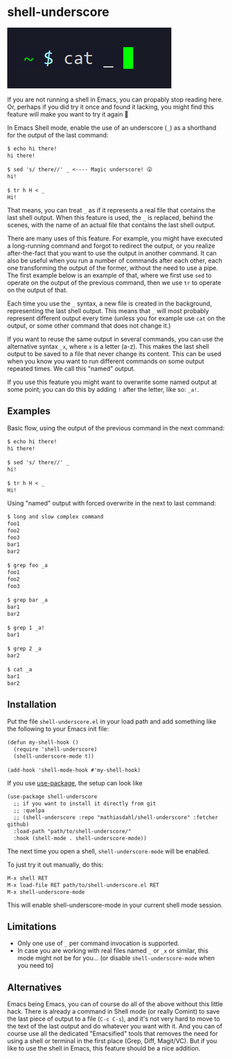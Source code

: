# shell-underscore

![Screenshot of terminal input using the command cat and an underscore](/cat_.png?raw=true "cat_")

If you are not running a shell in Emacs, you can propably stop reading
here. Or, perhaps if you did try it once and found it lacking, you
might find this feature will make you want to try it again 🙂

In Emacs Shell mode, enable the use of an underscore (```_```) as a
shorthand for the output of the last command:

```
$ echo hi there!
hi there!

$ sed 's/ there//' _ <---- Magic underscore! 😮
hi!

$ tr h H < _
Hi!
```

That means, you can treat ```_``` as if it represents a real file that
contains the last shell output.  When this feature is used, the
```_``` is replaced, behind the scenes, with the name of an actual
file that contains the last shell output.

There are many uses of this feature.  For example, you might have
executed a long-running command and forgot to redirect the output, or
you realize after-the-fact that you want to use the output in another
command.  It can also be useful when you run a number of commands
after each other, each one transforming the output of the former,
without the need to use a pipe.  The first example below is an example
of that, where we first use ```sed``` to operate on the output of the
previous command, then we use ```tr``` to operate on the output of
that.

Each time you use the ```_``` syntax, a new file is created in the
background, representing the last shell output. This means that
```_``` will most probably represent different output every time
(unless you for example use ```cat``` on the output, or some other
command that does not change it.)

If you want to reuse the same output in several commands, you can use
the alternative syntax ```_x```, where ```x``` is a letter (a-z). This
makes the last shell output to be saved to a file that never change
its content. This can be used when you know you want to run different
commands on some output repeated times. We call this "named" output.

If you use this feature you might want to overwrite some named output
at some point; you can do this by adding ```!``` after the letter,
like so: ```_a!```.

## Examples

Basic flow, using the output of the previous command in the next
command:

```
$ echo hi there!
hi there!

$ sed 's/ there//' _
hi!

$ tr h H < _
Hi!
```

Using "named" output with forced overwrite in the next to last command:

```
$ long and slow complex command
foo1
foo2
foo3
bar1
bar2

$ grep foo _a
foo1
foo2
foo3

$ grep bar _a
bar1
bar2

$ grep 1 _a!
bar1

$ grep 2 _a
bar2

$ cat _a
bar1
bar2
```

## Installation

Put the file ```shell-underscore.el``` in your load path and add
something like the following to your Emacs init file:

```emacs-lisp
(defun my-shell-hook ()
  (require 'shell-underscore)
  (shell-underscore-mode t))

(add-hook 'shell-mode-hook #'my-shell-hook)
```

If you use [use-package](https://github.com/jwiegley/use-package), the setup can look like

```emacs-lisp
(use-package shell-underscore
  ;; if you want to install it directly from git
  ;; :quelpa
  ;; (shell-underscore :repo "mathiasdahl/shell-underscore" :fetcher github)
  :load-path "path/to/shell-underscore/"
  :hook (shell-mode . shell-underscore-mode))
```

The next time you open a shell, ```shell-underscore-mode``` will be enabled.

To just try it out manually, do this:

```
M-x shell RET
M-x load-file RET path/to/shell-underscore.el RET
M-x shell-underscore-mode
```

This will enable shell-underscore-mode in your current shell mode session.

## Limitations

- Only one use of ```_``` per command invocation is supported.
- In case you are working with real files named ```_``` or ```_x``` or similar, this mode might not be for you... (or disable ```shell-underscore-mode``` when you need to)

## Alternatives

Emacs being Emacs, you can of course do all of the above without this
little hack. There is already a command in Shell mode (or really
Comint) to save the last piece of output to a file (```C-c C-s```),
and it's not very hard to move to the text of the last output and do
whatever you want with it. And you can of course use all the dedicated
"Emacsified" tools that removes the need for using a shell or terminal
in the first place (Grep, Diff, Magit/VC). But if you like to use the
shell in Emacs, this feature should be a nice addition.
